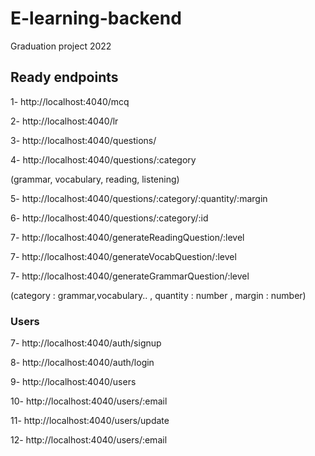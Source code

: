 # E-learning-backend

Graduation project 2022

## Ready endpoints

1- http://localhost:4040/mcq

2- http://localhost:4040/lr

3- http://localhost:4040/questions/

4- http://localhost:4040/questions/:category

(grammar, vocabulary, reading, listening)

5- http://localhost:4040/questions/:category/:quantity/:margin

6- http://localhost:4040/questions/:category/:id

7- http://localhost:4040/generateReadingQuestion/:level

7- http://localhost:4040/generateVocabQuestion/:level

7- http://localhost:4040/generateGrammarQuestion/:level

(category : grammar,vocabulary.. , quantity : number , margin : number)

### Users

7- http://localhost:4040/auth/signup

8- http://localhost:4040/auth/login

9- http://localhost:4040/users

10- http://localhost:4040/users/:email

11- http://localhost:4040/users/update

12- http://localhost:4040/users/:email
